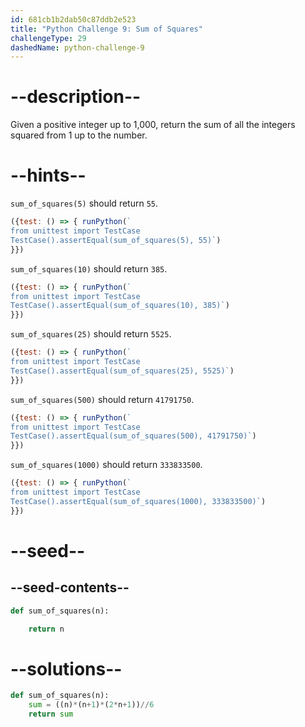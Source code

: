 ```yaml
---
id: 681cb1b2dab50c87ddb2e523
title: "Python Challenge 9: Sum of Squares"
challengeType: 29
dashedName: python-challenge-9
---
```


# --description--

Given a positive integer up to 1,000, return the sum of all the integers squared from 1 up to the number.

# --hints--

`sum_of_squares(5)` should return `55`.

```js
({test: () => { runPython(`
from unittest import TestCase
TestCase().assertEqual(sum_of_squares(5), 55)`)
}})
```

`sum_of_squares(10)` should return `385`.

```js
({test: () => { runPython(`
from unittest import TestCase
TestCase().assertEqual(sum_of_squares(10), 385)`)
}})
```

`sum_of_squares(25)` should return `5525`.

```js
({test: () => { runPython(`
from unittest import TestCase
TestCase().assertEqual(sum_of_squares(25), 5525)`)
}})
```

`sum_of_squares(500)` should return `41791750`.

```js
({test: () => { runPython(`
from unittest import TestCase
TestCase().assertEqual(sum_of_squares(500), 41791750)`)
}})
```

`sum_of_squares(1000)` should return `333833500`.

```js
({test: () => { runPython(`
from unittest import TestCase
TestCase().assertEqual(sum_of_squares(1000), 333833500)`)
}})
```

# --seed--

## --seed-contents--

```py
def sum_of_squares(n):

    return n
```

# --solutions--

```py
def sum_of_squares(n):
    sum = ((n)*(n+1)*(2*n+1))//6
    return sum
```
